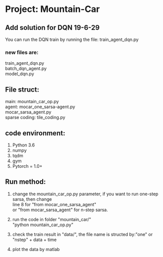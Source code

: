 # Project: Mountain-Car
## Add solution for DQN 19-6-29
You can run the DQN train by running the file: train_agent_dqn.py  
### new files are: 
train_agent_dqn.py  
batch_dqn_agent.py  
model_dqn.py

## File struct:
main: mountain_car_op.py  
agent: 	mocar_one_sarsa-agent.py  
	mocar_sarsa_agent.py  
sparse coding:	tile_coding.py  

## code environment:
1. Python 3.6  
2. numpy  
3. tqdm  
4. gym  
5. Pytorch = 1.0+

## Run method:
1. change the mountain_car_op.py parameter, if you want to run one-step sarsa, then change   
line 8 for "from mocar_one_sarsa_agent"  
or "from mocar_sarsa_agent" for n-step sarsa.  

2. run the code in folder "mountain_car/"  
	"python mountain_car_op.py"   
3. check the train result in "data/", the file name is structed by:"one" or "nstep" + data + time  
4. plot the data by matlab  
